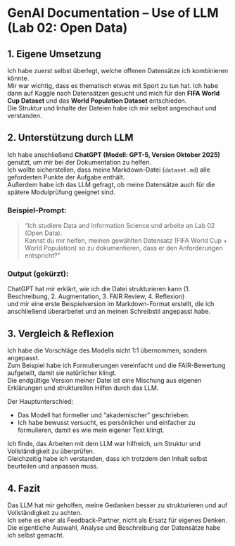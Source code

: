 # GenAI Documentation – Use of LLM (Lab 02: Open Data)

## 1. Eigene Umsetzung

Ich habe zuerst selbst überlegt, welche offenen Datensätze ich kombinieren könnte.  
Mir war wichtig, dass es thematisch etwas mit Sport zu tun hat. Ich habe dann auf Kaggle nach Datensätzen gesucht und mich für den **FIFA World Cup Dataset** und das **World Population Dataset** entschieden.  
Die Struktur und Inhalte der Dateien habe ich mir selbst angeschaut und verstanden.

## 2. Unterstützung durch LLM

Ich habe anschließend **ChatGPT (Modell: GPT-5, Version Oktober 2025)** genutzt, um mir bei der Dokumentation zu helfen.  
Ich wollte sicherstellen, dass meine Markdown-Datei (`dataset.md`) alle geforderten Punkte der Aufgabe enthält.  
Außerdem habe ich das LLM gefragt, ob meine Datensätze auch für die spätere Modulprüfung geeignet sind.

### Beispiel-Prompt:
> “Ich studiere Data and Information Science und arbeite an Lab 02 (Open Data).  
> Kannst du mir helfen, meinen gewählten Datensatz (FIFA World Cup + World Population) so zu dokumentieren, dass er den Anforderungen entspricht?”

### Output (gekürzt):
ChatGPT hat mir erklärt, wie ich die Datei strukturieren kann (1. Beschreibung, 2. Augmentation, 3. FAIR Review, 4. Reflexion)  
und mir eine erste Beispielversion im Markdown-Format erstellt, die ich anschließend überarbeitet und an meinen Schreibstil angepasst habe.

## 3. Vergleich & Reflexion

Ich habe die Vorschläge des Modells nicht 1:1 übernommen, sondern angepasst.  
Zum Beispiel habe ich Formulierungen vereinfacht und die FAIR-Bewertung aufgeteilt, damit sie natürlicher klingt.  
Die endgültige Version meiner Datei ist eine Mischung aus eigenen Erklärungen und strukturellen Hilfen durch das LLM.

Der Hauptunterschied:  
- Das Modell hat formeller und “akademischer” geschrieben.  
- Ich habe bewusst versucht, es persönlicher und einfacher zu formulieren, damit es wie mein eigener Text klingt.  

Ich finde, das Arbeiten mit dem LLM war hilfreich, um Struktur und Vollständigkeit zu überprüfen.  
Gleichzeitig habe ich verstanden, dass ich trotzdem den Inhalt selbst beurteilen und anpassen muss.

## 4. Fazit

Das LLM hat mir geholfen, meine Gedanken besser zu strukturieren und auf Vollständigkeit zu achten.  
Ich sehe es eher als Feedback-Partner, nicht als Ersatz für eigenes Denken.  
Die eigentliche Auswahl, Analyse und Beschreibung der Datensätze habe ich selbst gemacht.

